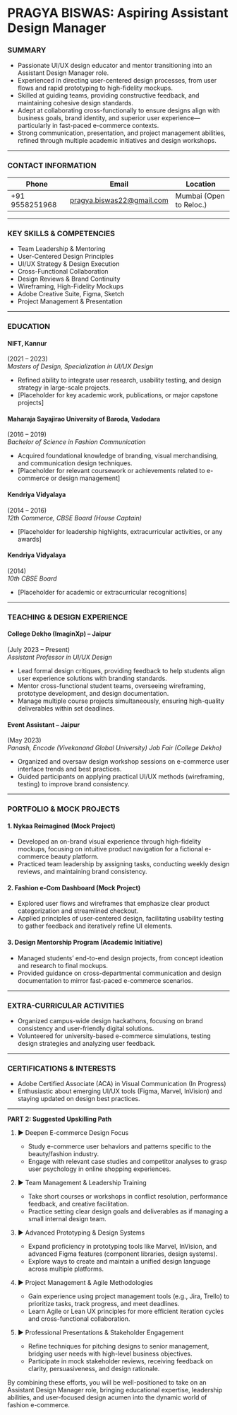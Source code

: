 # PRAGYA BISWAS: Aspiring Assistant Design Manager

### SUMMARY
- Passionate UI/UX design educator and mentor transitioning into an Assistant Design Manager role.  
- Experienced in directing user-centered design processes, from user flows and rapid prototyping to high-fidelity mockups.  
- Skilled at guiding teams, providing constructive feedback, and maintaining cohesive design standards.  
- Adept at collaborating cross-functionally to ensure designs align with business goals, brand identity, and superior user experience—particularly in fast-paced e-commerce contexts.  
- Strong communication, presentation, and project management abilities, refined through multiple academic initiatives and design workshops.

---

### CONTACT INFORMATION
| Phone             | Email                                  | Location                |
| ----------------- | -------------------------------------- | ----------------------- |
| +91 9558251968    | [pragya.biswas22@gmail.com](mailto:pragya.biswas22@gmail.com) | Mumbai (Open to Reloc.) |

---

### KEY SKILLS & COMPETENCIES
- Team Leadership & Mentoring  
- User-Centered Design Principles  
- UI/UX Strategy & Design Execution  
- Cross-Functional Collaboration  
- Design Reviews & Brand Continuity  
- Wireframing, High-Fidelity Mockups  
- Adobe Creative Suite, Figma, Sketch  
- Project Management & Presentation  

---

### EDUCATION

#### NIFT, Kannur 
(2021 – 2023)  
*Masters of Design, Specialization in UI/UX Design*  
- Refined ability to integrate user research, usability testing, and design strategy in large-scale projects.  
- [Placeholder for key academic work, publications, or major capstone projects]

#### Maharaja Sayajirao University of Baroda, Vadodara 
(2016 – 2019)  
*Bachelor of Science in Fashion Communication*  
- Acquired foundational knowledge of branding, visual merchandising, and communication design techniques.  
- [Placeholder for relevant coursework or achievements related to e-commerce or design management]

#### Kendriya Vidyalaya  
(2014 – 2016)  
*12th Commerce, CBSE Board (House Captain)*  
- [Placeholder for leadership highlights, extracurricular activities, or any awards]

#### Kendriya Vidyalaya  
(2014)  
*10th CBSE Board*  
- [Placeholder for academic or extracurricular recognitions]

---

### TEACHING & DESIGN EXPERIENCE

#### College Dekho (ImaginXp) – Jaipur 
(July 2023 – Present)  
*Assistant Professor in UI/UX Design*  
- Lead formal design critiques, providing feedback to help students align user experience solutions with branding standards.  
- Mentor cross-functional student teams, overseeing wireframing, prototype development, and design documentation.  
- Manage multiple course projects simultaneously, ensuring high-quality deliverables within set deadlines.

#### Event Assistant – Jaipur 
(May 2023)  
*Panash, Encode (Vivekanand Global University) Job Fair (College Dekho)*  
- Organized and oversaw design workshop sessions on e-commerce user interface trends and best practices.  
- Guided participants on applying practical UI/UX methods (wireframing, testing) to improve brand consistency.

---

### PORTFOLIO & MOCK PROJECTS

#### 1. Nykaa Reimagined (Mock Project)
- Developed an on-brand visual experience through high-fidelity mockups, focusing on intuitive product navigation for a fictional e-commerce beauty platform.  
- Practiced team leadership by assigning tasks, conducting weekly design reviews, and maintaining brand consistency.

#### 2. Fashion e-Com Dashboard (Mock Project)
- Explored user flows and wireframes that emphasize clear product categorization and streamlined checkout.  
- Applied principles of user-centered design, facilitating usability testing to gather feedback and iteratively refine UI elements.

#### 3. Design Mentorship Program (Academic Initiative)
- Managed students’ end-to-end design projects, from concept ideation and research to final mockups.  
- Provided guidance on cross-departmental communication and design documentation to mirror fast-paced e-commerce scenarios.

---

### EXTRA-CURRICULAR ACTIVITIES
- Organized campus-wide design hackathons, focusing on brand consistency and user-friendly digital solutions.  
- Volunteered for university-based e-commerce simulations, testing design strategies and analyzing user feedback.  

---

### CERTIFICATIONS & INTERESTS
- Adobe Certified Associate (ACA) in Visual Communication (In Progress)  
- Enthusiastic about emerging UI/UX tools (Figma, Marvel, InVision) and staying updated on design best practices.  

---

**PART 2: Suggested Upskilling Path**

1. ► Deepen E-commerce Design Focus  
   - Study e-commerce user behaviors and patterns specific to the beauty/fashion industry.  
   - Engage with relevant case studies and competitor analyses to grasp user psychology in online shopping experiences.

2. ► Team Management & Leadership Training  
   - Take short courses or workshops in conflict resolution, performance feedback, and creative facilitation.  
   - Practice setting clear design goals and deliverables as if managing a small internal design team.

3. ► Advanced Prototyping & Design Systems  
   - Expand proficiency in prototyping tools like Marvel, InVision, and advanced Figma features (component libraries, design systems).  
   - Explore ways to create and maintain a unified design language across multiple platforms.

4. ► Project Management & Agile Methodologies  
   - Gain experience using project management tools (e.g., Jira, Trello) to prioritize tasks, track progress, and meet deadlines.  
   - Learn Agile or Lean UX principles for more efficient iteration cycles and cross-functional collaboration.

5. ► Professional Presentations & Stakeholder Engagement  
   - Refine techniques for pitching designs to senior management, bridging user needs with high-level business objectives.  
   - Participate in mock stakeholder reviews, receiving feedback on clarity, persuasiveness, and design rationale.

By combining these efforts, you will be well-positioned to take on an Assistant Design Manager role, bringing educational expertise, leadership abilities, and user-focused design acumen into the dynamic world of fashion e-commerce.
